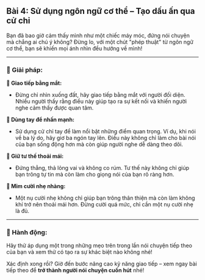 ## Bài 4: Sử dụng ngôn ngữ cơ thể – Tạo dấu ấn qua cử chỉ

Bạn đã bao giờ cảm thấy mình như một chiếc máy móc, đứng nói chuyện mà chẳng ai chú ý không? Đừng lo, với một chút "phép thuật" từ ngôn ngữ cơ thể, bạn sẽ khiến mọi ánh nhìn đều hướng về mình!

---

### 📌 Giải pháp:

**🔹 Giao tiếp bằng mắt:**
- Đừng chỉ nhìn xuống đất, hãy giao tiếp bằng mắt với người đối diện. Nhiều người thấy rằng điều này giúp tạo ra sự kết nối và khiến người nghe cảm thấy được quan tâm.

**🔹 Dùng tay để nhấn mạnh:**
- Sử dụng cử chỉ tay để làm nổi bật những điểm quan trọng. Ví dụ, khi nói về ba lý do, hãy giơ ba ngón tay lên. Điều này không chỉ làm cho bài nói của bạn sống động hơn mà còn giúp người nghe dễ dàng theo dõi.

**🔹 Giữ tư thế thoải mái:**
- Đứng thẳng, thả lỏng vai và không co rúm. Tư thế này không chỉ giúp bạn trông tự tin mà còn làm cho giọng nói của bạn rõ ràng hơn.

**🔹 Mỉm cười nhẹ nhàng:**
- Một nụ cười nhẹ không chỉ giúp bạn trông thân thiện mà còn làm không khí trở nên thoải mái hơn. Đừng cười quá mức, chỉ cần một nụ cười nhẹ là đủ.

---

### 🚀 Hành động:

Hãy thử áp dụng một trong những mẹo trên trong lần nói chuyện tiếp theo của bạn và xem thử có tạo ra sự khác biệt nào không nhé!

Xác định xong rồi? Giờ đến bước nâng cao kỹ năng giao tiếp – xem ngay bài tiếp theo để **trở thành người nói chuyện cuốn hút** nhé!